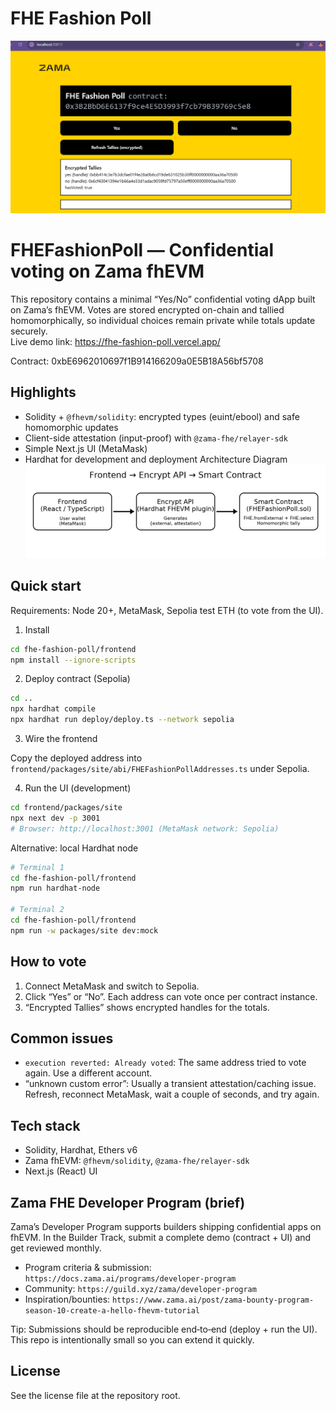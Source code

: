 # FHE Fashion Poll

![FHE Fashion Poll DApp arayüzü](image.png)

FHEFashionPoll — Confidential voting on Zama fhEVM
==================================================

This repository contains a minimal “Yes/No” confidential voting dApp built on Zama’s fhEVM. Votes are stored encrypted on-chain and tallied homomorphically, so individual choices remain private while totals update securely.  
Live demo link: https://fhe-fashion-poll.vercel.app/

Contract: 0xbE6962010697f1B914166209a0E5B18A56bf5708

Highlights
----------
- Solidity + `@fhevm/solidity`: encrypted types (euint/ebool) and safe homomorphic updates
- Client-side attestation (input-proof) with `@zama-fhe/relayer-sdk`
- Simple Next.js UI (MetaMask)
- Hardhat for development and deployment
Architecture Diagram 
![Architecture Diagram](fhe-architecture-diagram.png)

Quick start
-----------
Requirements: Node 20+, MetaMask, Sepolia test ETH (to vote from the UI).

1) Install

```bash
cd fhe-fashion-poll/frontend
npm install --ignore-scripts
```

2) Deploy contract (Sepolia)

```bash
cd ..
npx hardhat compile
npx hardhat run deploy/deploy.ts --network sepolia
```

3) Wire the frontend

Copy the deployed address into `frontend/packages/site/abi/FHEFashionPollAddresses.ts` under Sepolia.

4) Run the UI (development)

```bash
cd frontend/packages/site
npx next dev -p 3001
# Browser: http://localhost:3001 (MetaMask network: Sepolia)
```

Alternative: local Hardhat node

```bash
# Terminal 1
cd fhe-fashion-poll/frontend
npm run hardhat-node

# Terminal 2
cd fhe-fashion-poll/frontend
npm run -w packages/site dev:mock
```

How to vote
-----------
1. Connect MetaMask and switch to Sepolia.
2. Click “Yes” or “No”. Each address can vote once per contract instance.
3. “Encrypted Tallies” shows encrypted handles for the totals.

Common issues
-------------
- `execution reverted: Already voted`: The same address tried to vote again. Use a different account.
- “unknown custom error”: Usually a transient attestation/caching issue. Refresh, reconnect MetaMask, wait a couple of seconds, and try again.

Tech stack
----------
- Solidity, Hardhat, Ethers v6
- Zama fhEVM: `@fhevm/solidity`, `@zama-fhe/relayer-sdk`
- Next.js (React) UI

Zama FHE Developer Program (brief)
----------------------------------
Zama’s Developer Program supports builders shipping confidential apps on fhEVM. In the Builder Track, submit a complete demo (contract + UI) and get reviewed monthly.

- Program criteria & submission: `https://docs.zama.ai/programs/developer-program`
- Community: `https://guild.xyz/zama/developer-program`
- Inspiration/bounties: `https://www.zama.ai/post/zama-bounty-program-season-10-create-a-hello-fhevm-tutorial`

Tip: Submissions should be reproducible end‑to‑end (deploy + run the UI). This repo is intentionally small so you can extend it quickly.

License
-------
See the license file at the repository root.
